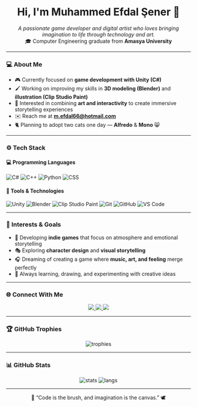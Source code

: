 <h1 align="center">Hi, I'm Muhammed Efdal Şener 👋</h1>
<p align="center">
  <i>A passionate game developer and digital artist who loves bringing imagination to life through technology and art.</i><br/>
  🎓 Computer Engineering graduate from <b>Amasya University</b>
</p>

---

### 💻 About Me

- 🎮 Currently focused on **game development with Unity (C#)**  
- 🖌️ Working on improving my skills in **3D modeling (Blender)** and **illustration (Clip Studio Paint)**  
- 🌱 Interested in combining **art and interactivity** to create immersive storytelling experiences  
- ✉️ Reach me at **m.efdal66@hotmail.com**  
- 🐈 Planning to adopt two cats one day — **Alfredo** & **Mono** 😸  

---

### ⚙️ Tech Stack

#### 💻 Programming Languages
![C#](https://img.shields.io/badge/C%23-239120?style=flat&logo=c-sharp&logoColor=white)
![C++](https://img.shields.io/badge/C++-00599C?style=flat&logo=c%2B%2B&logoColor=white)
![Python](https://img.shields.io/badge/Python-3776AB?style=flat&logo=python&logoColor=white)
![CSS](https://img.shields.io/badge/CSS-264DE4?style=flat&logo=css3&logoColor=white)

#### 🎨 Tools & Technologies
![Unity](https://img.shields.io/badge/Unity-100000?style=flat&logo=unity&logoColor=white)
![Blender](https://img.shields.io/badge/Blender-F5792A?style=flat&logo=blender&logoColor=white)
![Clip Studio Paint](https://img.shields.io/badge/Clip%20Studio%20Paint-1D1D1D?style=flat&logo=clip-studio-paint&logoColor=white)
![Git](https://img.shields.io/badge/Git-F05032?style=flat&logo=git&logoColor=white)
![GitHub](https://img.shields.io/badge/GitHub-181717?style=flat&logo=github&logoColor=white)
![VS Code](https://img.shields.io/badge/VS%20Code-007ACC?style=flat&logo=visual-studio-code&logoColor=white)

---

### 🧩 Interests & Goals

- 🌌 Developing **indie games** that focus on atmosphere and emotional storytelling  
- 🎭 Exploring **character design** and **visual storytelling**  
- 🎧 Dreaming of creating a game where **music, art, and feeling** merge perfectly  
- 💫 Always learning, drawing, and experimenting with creative ideas  

---

### 🌐 Connect With Me

<p align="center">
  <a href="https://www.instagram.com/m_efdalsener/" target="_blank">
    <img src="https://img.shields.io/badge/Instagram%20(Personal)-E4405F?style=for-the-badge&logo=instagram&logoColor=white"/>
  </a>
  <a href="https://www.instagram.com/_thekael_/" target="_blank">
    <img src="https://img.shields.io/badge/Instagram%20(Art)-C13584?style=for-the-badge&logo=instagram&logoColor=white"/>
  </a>
  <a href="https://x.com/kaalvanium" target="_blank">
    <img src="https://img.shields.io/badge/X%20(Art)-000000?style=for-the-badge&logo=x&logoColor=white"/>
  </a>
</p>

---

### 🏆 GitHub Trophies

<p align="center">
  <img src="https://github-profile-trophy.vercel.app/?username=mefdalsener&theme=gruvbox&column=4&margin-w=15&margin-h=15" alt="trophies"/>
</p>

---

### 📊 GitHub Stats

<p align="center">
  <img src="https://github-readme-stats.vercel.app/api?username=mefdalsener&show_icons=true&theme=gruvbox" alt="stats"/>
  <img src="https://github-readme-stats.vercel.app/api/top-langs/?username=mefdalsener&layout=compact&theme=gruvbox" alt="langs"/>
</p>

---

<p align="center">🎨 “Code is the brush, and imagination is the canvas.” 🕊️</p>
